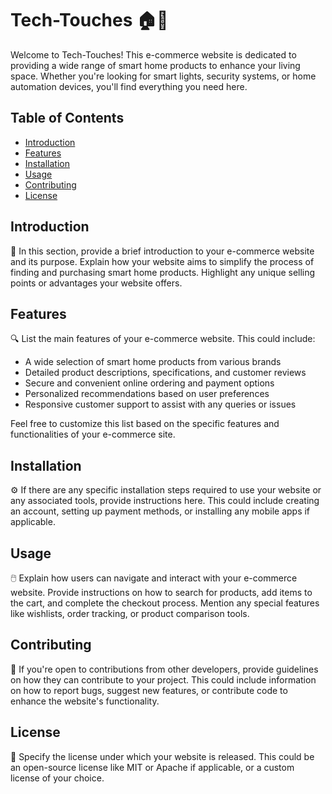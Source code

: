 #   Tech-Touches 🏠🔌

Welcome to Tech-Touches! This e-commerce website is dedicated to providing a wide range of smart home products to enhance your living space. Whether you're looking for smart lights, security systems, or home automation devices, you'll find everything you need here.

## Table of Contents

- [Introduction](#introduction)
- [Features](#features)
- [Installation](#installation)
- [Usage](#usage)
- [Contributing](#contributing)
- [License](#license)

## Introduction

📝 In this section, provide a brief introduction to your e-commerce website and its purpose. Explain how your website aims to simplify the process of finding and purchasing smart home products. Highlight any unique selling points or advantages your website offers.

## Features

🔍 List the main features of your e-commerce website. This could include:

- A wide selection of smart home products from various brands
- Detailed product descriptions, specifications, and customer reviews
- Secure and convenient online ordering and payment options
- Personalized recommendations based on user preferences
- Responsive customer support to assist with any queries or issues

Feel free to customize this list based on the specific features and functionalities of your e-commerce site.

## Installation

⚙️ If there are any specific installation steps required to use your website or any associated tools, provide instructions here. This could include creating an account, setting up payment methods, or installing any mobile apps if applicable.

## Usage

🖱️ Explain how users can navigate and interact with your e-commerce website. Provide instructions on how to search for products, add items to the cart, and complete the checkout process. Mention any special features like wishlists, order tracking, or product comparison tools.

## Contributing

🤝 If you're open to contributions from other developers, provide guidelines on how they can contribute to your project. This could include information on how to report bugs, suggest new features, or contribute code to enhance the website's functionality.

## License

📜 Specify the license under which your website is released. This could be an open-source license like MIT or Apache if applicable, or a custom license of your choice.
